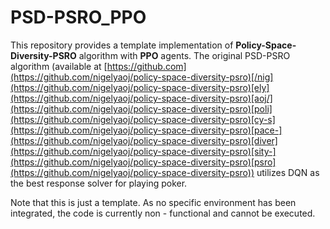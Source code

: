 # PSD-PSRO_PPO
This repository provides a template implementation of **Policy-Space-Diversity-PSRO** algorithm with **PPO** agents. The original PSD-PSRO algorithm (available at [https://github.com](https://github.com/nigelyaoj/policy-space-diversity-psro)[/nig](https://github.com/nigelyaoj/policy-space-diversity-psro)[ely](https://github.com/nigelyaoj/policy-space-diversity-psro)[aoj/](https://github.com/nigelyaoj/policy-space-diversity-psro)[poli](https://github.com/nigelyaoj/policy-space-diversity-psro)[cy-s](https://github.com/nigelyaoj/policy-space-diversity-psro)[pace-](https://github.com/nigelyaoj/policy-space-diversity-psro)[diver](https://github.com/nigelyaoj/policy-space-diversity-psro)[sity-](https://github.com/nigelyaoj/policy-space-diversity-psro)[psro](https://github.com/nigelyaoj/policy-space-diversity-psro)) utilizes DQN as the best response solver for playing poker.

Note that this is just a template. As no specific environment has been integrated, the code is currently non - functional and cannot be executed.
